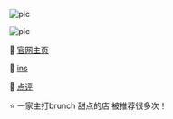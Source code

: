 ![pic](https://img1.wsimg.com/isteam/ip/541fa600-3243-43fa-8f9e-71c3b7505441/5A4E109A-1F7C-4165-A5BF-95E53D67A4DF.jpeg/:/rs=w:984,h:701)

![pic](https://img1.wsimg.com/isteam/ip/541fa600-3243-43fa-8f9e-71c3b7505441/47104365-CAFD-4F56-89B6-A4528B810F98.jpeg/:/rs=w:984,h:720)

🔗 [官网主页](https://brunchandco.ca/)

🔗 [ins](https://www.instagram.com/brunchand_co/)

🔗 [点评](https://www.yelp.ca/biz/brunch-and-co-whitby)

⭐ 一家主打brunch 甜点的店 被推荐很多次！
